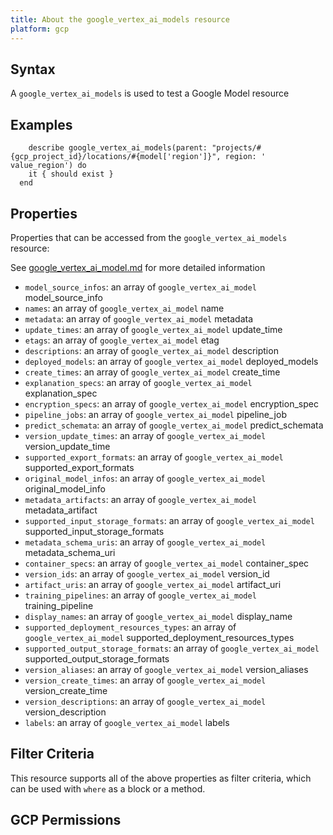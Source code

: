 ```yaml
---
title: About the google_vertex_ai_models resource
platform: gcp
---
```


## Syntax
A `google_vertex_ai_models` is used to test a Google Model resource

## Examples
```
    describe google_vertex_ai_models(parent: "projects/#{gcp_project_id}/locations/#{model['region']}", region: ' value_region') do
    it { should exist }
  end
```

## Properties
Properties that can be accessed from the `google_vertex_ai_models` resource:

See [google_vertex_ai_model.md](google_vertex_ai_model.md) for more detailed information
  * `model_source_infos`: an array of `google_vertex_ai_model` model_source_info
  * `names`: an array of `google_vertex_ai_model` name
  * `metadata`: an array of `google_vertex_ai_model` metadata
  * `update_times`: an array of `google_vertex_ai_model` update_time
  * `etags`: an array of `google_vertex_ai_model` etag
  * `descriptions`: an array of `google_vertex_ai_model` description
  * `deployed_models`: an array of `google_vertex_ai_model` deployed_models
  * `create_times`: an array of `google_vertex_ai_model` create_time
  * `explanation_specs`: an array of `google_vertex_ai_model` explanation_spec
  * `encryption_specs`: an array of `google_vertex_ai_model` encryption_spec
  * `pipeline_jobs`: an array of `google_vertex_ai_model` pipeline_job
  * `predict_schemata`: an array of `google_vertex_ai_model` predict_schemata
  * `version_update_times`: an array of `google_vertex_ai_model` version_update_time
  * `supported_export_formats`: an array of `google_vertex_ai_model` supported_export_formats
  * `original_model_infos`: an array of `google_vertex_ai_model` original_model_info
  * `metadata_artifacts`: an array of `google_vertex_ai_model` metadata_artifact
  * `supported_input_storage_formats`: an array of `google_vertex_ai_model` supported_input_storage_formats
  * `metadata_schema_uris`: an array of `google_vertex_ai_model` metadata_schema_uri
  * `container_specs`: an array of `google_vertex_ai_model` container_spec
  * `version_ids`: an array of `google_vertex_ai_model` version_id
  * `artifact_uris`: an array of `google_vertex_ai_model` artifact_uri
  * `training_pipelines`: an array of `google_vertex_ai_model` training_pipeline
  * `display_names`: an array of `google_vertex_ai_model` display_name
  * `supported_deployment_resources_types`: an array of `google_vertex_ai_model` supported_deployment_resources_types
  * `supported_output_storage_formats`: an array of `google_vertex_ai_model` supported_output_storage_formats
  * `version_aliases`: an array of `google_vertex_ai_model` version_aliases
  * `version_create_times`: an array of `google_vertex_ai_model` version_create_time
  * `version_descriptions`: an array of `google_vertex_ai_model` version_description
  * `labels`: an array of `google_vertex_ai_model` labels

## Filter Criteria
This resource supports all of the above properties as filter criteria, which can be used
with `where` as a block or a method.

## GCP Permissions
